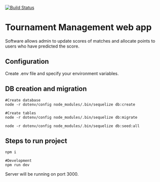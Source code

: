 [![Build Status](https://travis-ci.org/sanketphansekar/tournament-management.svg?branch=master)](https://travis-ci.org/sanketphansekar/tournament-management)

# Tournament Management web app

Software allows admin to update scores of matches and allocate points to users who have predicted the score.

## Configuration

Create .env file and specify your environment variables.

## DB creation and migration

```
#Create database
node -r dotenv/config node_modules/.bin/sequelize db:create

#Create tables
node -r dotenv/config node_modules/.bin/sequelize db:migrate

node -r dotenv/config node_modules/.bin/sequelize db:seed:all
```

## Steps to run project

```
npm i

#Development
npm run dev
```

Server will be running on port 3000.
